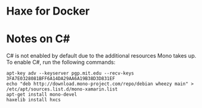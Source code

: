 # Haxe for Docker

# Notes on C#

C# is not enabled by default due to the additional resources Mono takes up. To enable C#, run the following commands:

```
apt-key adv --keyserver pgp.mit.edu --recv-keys 3FA7E0328081BFF6A14DA29AA6A19B38D3D831EF
echo "deb http://download.mono-project.com/repo/debian wheezy main" > /etc/apt/sources.list.d/mono-xamarin.list
apt-get install mono-devel
haxelib install hxcs
```
